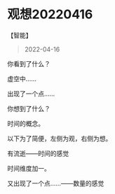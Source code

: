 
# 观想20220416

<category>【智能】</category>


> 2022-04-16


你看到了什么？

  

虚空中……

  

出现了一个点……

  

你想到了什么？

  

时间的概念。

  

以下为了简便，左侧为观，右侧为想。

  

有流逝——时间的感觉

  

时间维度加一。

  

又出现了一个点……——数量的感觉

